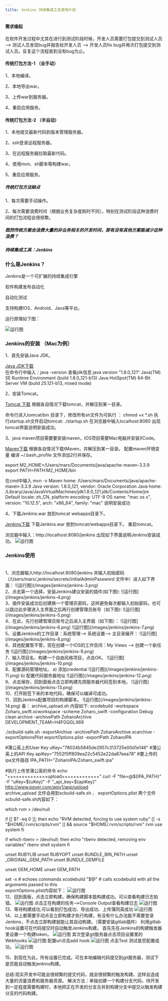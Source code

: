 ```yaml
---
title: Jenkins 持续集成工具使用介绍
---
```


#### 需求缘起

在软件开发过程中尤其在进行到测试阶段时候，开发人员需要打包提交到测试人员 ——> 测试人员发现bug并报告给开发人员 ——> 开发人员fix bug并再次打包提交到测试人员。反复这个流程直到没有bug为止。

#### 传统打包方法-1 （全手动）

1、本地编译。

2、本地导出war。

3、上传war到服务器。

4、重启应用服务。

#### 传统打包方法-2 （半自动）

1、本地提交最新代码到版本管理服务器。

2、ssh登录远程服务器。

3、在远程服务器拉取最新代码。

4、使用mvn、sh脚本等构建war。

5、重启应用服务。

##### 传统打包方法缺点

1、每次需要手动操作。

2、每次需要浪费时间（根据业务复杂度耗时不同）。特别在测试阶段这种浪费时间的打包流程会很频繁。

##### 既然传统方案会浪费大量的非业务相关的开发时间，那有没有其他方案能减少这种浪费？

##### 持续集成工具：Jenkins

### 什么是Jenkins？

Jenkins是一个可扩展的持续集成引擎

软件构建发布自动化

自动化测试

支持构建IOS、Android、Java等平台。

运行原理如下图：

![运行图](/images/jenkins/jenkins-1.png)

### Jenkins的安装 （Mac为例）

1、首先安装Java JDK。

   [Java JDK下载](http://www.oracle.com/technetwork/java/javase/downloads/jdk8-downloads-2133151.html)	
   在命令行中输入：java -version 查看jdk信息
   java version "1.8.0_121"
   Java(TM) SE Runtime Environment (build 1.8.0_121-b13)
   Java HotSpot(TM) 64-Bit Server VM (build 25.121-b13, mixed mode)

2、安装Tomcat。

   [Tomcat 下载](http://tomcat.apache.org/download-80.cgi)
   根据各自情况下载tomcat，并解压到某一目录。

   命令行进入tomcat/bin 目录下，修改所有sh文件为可执行 ： chmod +x *.sh
   执行startup.sh文件启动tomcat: ./startup.sh
   在浏览器中输入localhost:8080 出现tomcat界面说明安装成功。   

3、java maven项目需要要安装maven，IOS项目需要Mac电脑并安装XCode。
   
   [Maven下载](http://maven.apache.org/download.cgi)
   根据各自情况下载tMaven，并解压到某一目录。
   配置maven环境变量
   编译 ~/.bash_profile 文件添加2行并保存。

   export M2_HOME=/Users/mars/Documents/java/apache-maven-3.3.9
   export PATH=$PATH:$M2_HOME/bin

   在cmd中输入 mvn -v 
   Maven home: /Users/mars/Documents/java/apache-maven-3.3.9
   Java version: 1.8.0_121, vendor: Oracle Corporation
   Java home: /Library/Java/JavaVirtualMachines/jdk1.8.0_121.jdk/Contents/Home/jre
   Default locale: zh_CN, platform encoding: UTF-8
   OS name: "mac os x", version: "10.12.5", arch: "x86_64", family: "mac"
   说明安装成功

4、下载Jenkins.war 放到tomcat webapps目录下。

   [Jenkins下载](https://jenkins.io/download/)
   下载Jenkins.war 放到tomcat/webapps目录下。
   重启tomcat。

   浏览器中输入：http://localhost:8080/jenkins  出现如下界面说明Jenkins安装成功。
   ![运行图](/images/jenkins/jenkins-2.png)

### Jenkins使用
<br/>
1、浏览器输入http://localhost:8080/jenkins  并输入初始密码（/Users/mars/.jenkins/secrets/initialAdminPassword 文件中）进入如下界面：
   ![运行图](/images/jenkins/jenkins-3.png)
<br/>
2、点击第一个选择，安装Jenkins建议安装的插件(如下图):
   ![运行图](/images/jenkins/jenkins-4.png)  
<br/>
3、插件安装成功后创建换一个管理员密码，这样避免每次都输入初始密码，也可以跳过此步骤进入主界面之后再行创建管理员账号（如下图):
   ![运行图](/images/jenkins/jenkins-5.png)  
<br/>
4、在此，先行创建管理员账号之后进入主界面（如下图）：
   ![运行图](/images/jenkins/jenkins-6.png)
   ![运行图](/images/jenkins/jenkins-7.png)
<br/>
5、设置Jenkins的工作目录：系统管理——> 系统设置——> 主目录展开：
   ![运行图](/images/jenkins/jenkins-8.png)
<br/>
6、其他配置暂不管，现在创建一个IOS的工作空间：My Views ——> 创建一个新任务
   ![运行图](/images/jenkins/jenkins-9.png)
<br/>
7、输入项目名、构建一个自由风格项目，点击OK。
   ![运行图](/images/jenkins/jenkins-10.png)
<br/>
8、配置源码管理地址。
   a) 添加credential
   ![运行图](/images/jenkins/jenkins-11.png)
   b) 配置代码服务器地址
   ![运行图](/images/jenkins/jenkins-12.png)

<br/>
9、点击保存，回到面板点击立即构建先把服务器代码签到本地。
   ![运行图](/images/jenkins/jenkins-13.png)
<br/>
10、打开刚签下来的本地代码，确保可以编译可成功。
<br/>
11、回到Jenkins配置项目的构建脚本。
   ![运行图](/images/jenkins/jenkins-14.png)
   备：
   archive_upload.sh 内容如下:
   xcodebuild -workspace Zoharo_swift.xcworkspace -scheme Zoharo_swift -configuration Debug  clean archive -archivePath ZoharoArchive DEVELOPMENT_TEAM=H4FGQGLX69

   ./xcbuild-safe.sh -exportArchive -archivePath ZoharoArchive.xcarchive -exportOptionsPlist exportOptions.plist -exportPath ZoharoIPA

   #蒲公英上的User Key
   uKey="78024b5845de2957c313725e00d1e146"
   #蒲公英上的API Key
   apiKey="7552f5ff809ea22c5452e22da87eea78"
   #要上传的ipa文件路径
   IPA_PATH="ZoharoIPA/Zoharo_swift.ipa"

   #执行上传至蒲公英的命令
   echo "++++++++++++++upload+++++++++++++"
   curl -F "file=@${IPA_PATH}" -F "uKey=${uKey}" -F "_api_key=${apiKey}" http://www.pgyer.com/apiv1/app/upload
<br/>
   archive_upload 文件会用到xcbuild-safe.sh 、 exportOptions.plist 两个文件
   xcbuild-safe.sh内容如下：

   which rvm > /dev/null

   if [[ $? -eq 0 ]]; then
      echo "RVM detected, forcing to use system ruby"
      [[ -s "$HOME/.rvm/scripts/rvm" ]] && source "$HOME/.rvm/scripts/rvm"
      rvm use system
   fi

   if which rbenv > /dev/null; then
      echo "rbenv detected, removing env variables"
      rbenv shell system
   fi

   unset RUBYLIB
   unset RUBYOPT
   unset BUNDLE_BIN_PATH
   unset _ORIGINAL_GEM_PATH
   unset BUNDLE_GEMFILE

   unset GEM_HOME
   unset GEM_PATH

   set -x          # echoes commands
   xcodebuild "$@" # calls xcodebuild with all the arguments passed to this
<br/>
   exportOptions.plist内容如下：
   ![运行图](/images/jenkins/jenkins-15.png)
<br/>
12、回到面板，点击立即构建，确保构建脚本能构建成功。可以查看构建日志拍错。
   ![运行图](/images/jenkins/jenkins-16.png)
   点击正在构建的任务——>Console Output查看构建日志
   ![运行图](/images/jenkins/jenkins-17.png)
<br/>
13、等待构建成功,可以看到打包成功、导出成功、上传蒲同英成功
   ![运行图](/images/jenkins/jenkins-18.png)
<br/>
14、以上都需要手动点击立即构建才执行构建，有没有什么办法能不需要登录Jenkins，不点击立即构建就能让其自动构建。（需要安装gitlab插件）
   利用gitlab hook设置可在代码提交时自动触发Jenkins构建。
   首先先在Jenkins的构建触发器里设置一个构建token。
   ![运行图](/images/jenkins/jenkins-19.png)
   其次登录git服务器点击项目设置里的Webhooks
   ![运行图](/images/jenkins/jenkins-20.png)
   配置url点击add hook
   ![运行图](/images/jenkins/jenkins-21.png)
   点击Test 测试是否配置成功。
   ![运行图](/images/jenkins/jenkins-22.png)

15、到现在为此，所有设置已完成。可在本地编辑代码提交到git服务器，测试下是否能自动触发jenkins构建。

总结:现实开发中可能会很频繁的提交代码，就会很频繁的触发构建。这样会造成大量的流量浪费和服务器资源。 
   解决方法：单独创建一个构建分支代码，待开发到一定程度需要构建时，本地把正在开发的分支合并到构建分支中提交以触发构建分支的代码构建。









